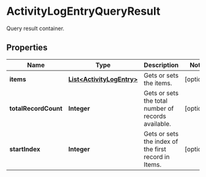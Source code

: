 

# ActivityLogEntryQueryResult

Query result container.

## Properties

| Name | Type | Description | Notes |
|------------ | ------------- | ------------- | -------------|
|**items** | [**List&lt;ActivityLogEntry&gt;**](ActivityLogEntry.md) | Gets or sets the items. |  [optional] |
|**totalRecordCount** | **Integer** | Gets or sets the total number of records available. |  [optional] |
|**startIndex** | **Integer** | Gets or sets the index of the first record in Items. |  [optional] |



